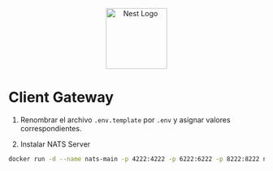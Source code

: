 <p align="center">
  <a href="http://nestjs.com/" target="blank"><img src="https://nestjs.com/img/logo-small.svg" width="120" alt="Nest Logo" /></a>
</p>

# Client Gateway

1. Renombrar el archivo `.env.template` por `.env` y asignar valores correspondientes.

2. Instalar NATS Server

```bash
docker run -d --name nats-main -p 4222:4222 -p 6222:6222 -p 8222:8222 nats
```

